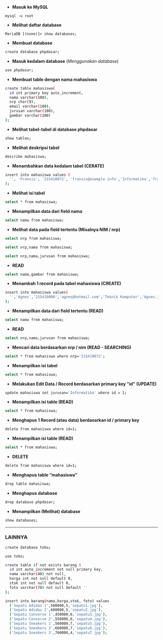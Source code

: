 - **Masuk ke MySQL**
```
mysql -u root
``` 

- **Melihat daftar database**
```
MariaDB [(none)]> show databases;
```
- **Membuat database**
```bash
create database phpdasar;
```  
- **Masuk kedalam database** (*Menggunakan database*)
```bash
use phpdasar;
```
- **Membuat table dengan nama mahasiswa**
```bash  
create table mahasiswa(
  id int primary key auto_increment,
  nama varchar(100),
  nrp char(9),
  email varchar(100),
  jurusan varchar(100),
  gambar varchar(100)
);
```

- **Melihat tabel-tabel di database phpdasar**
```bash
show tables;
```

- **Melihat deskripsi tabel**
```bash
describe mahasiswa;
```

- **Menambahkan data kedalam tabel (CERATE)**
```bash
insert into mahasiswa values (
  '', 'Fransis', '215410072', 'fransis@example.info','Informatika','frans.jpg'
);
``` 

- **Melihat isi tabel**
```bash
select * from mahasiswa;
```

- **Menampilkan data dari field nama**
```bash
select nama from mahasiswa;
```

- **Melihat data pada field tertentu (Misalnya NIM / nrp)**
```bash
select nrp from mahasiswa;
```

```bash
select nrp,nama from mahasiswa;
```

```bash
select nrp,nama,jurusan from mahasiswa;
```
- **READ**
```bash
select nama,gambar from mahasiswa;
```

- **Menambah 1 record pada tabel mahasiswa (CREATE)**
```bash
insert into mahasiswa values(
  '','Agnes','215410000','agnes@hotmail.com','Teknik Komputer','Agnes.jpg'
);
```

- **Menampilkan data dari field tertentu  (READ)**
```bash
select nama from mahasiswa;
```
- **READ**
```bash
select nrp,nama,jurusan from mahasiswa;
```

- **Mencari data berdasarkan nrp / nim (READ - SEARCHING)**
```bash
select * from mahasiswa where nrp='215410072';
```

- **Menampilkan isi tabel**
```bash
select * from mahasiswa;
```

- **Melakukan Edit Data / Record berdasarkan primary key "id" (UPDATE)**
```bash
update mahasiswa set jurusan='Informatika' where id = 2;
```

- **Menampilkan isi table (READ)**
```bash
select * from mahasiswa;
```

- **Menghapus 1 Record (atau data) berdasarkan id / primary key**
```bash
delete from mahasiswa where id=1;
```

- **Menampilkan isi table (READ)**
```bash
select * from mahasiswa;
```
- **DELETE**
```bash
delete from mahasiswa where id=1;
```

- **Menghapus table “mahasiswa”**
```bash
drop table mahasiswa;
``` 

- **Menghapus database**
```bash
drop database phpdasar;
```

- **Menampilkan (Melihat) database**
```bash
show databases;
```

---
### LAINNYA

```bash
create database toko;
```
```bash
use toko;
```
```bash
create table if not exists barang (
  id int auto_increment not null primary key,
  nama varchar(40) not null,
  harga int not null default 0,
  stok int not null default 0,
  foto varchar(70) not null default ''
);
```
```bash
insert into barang(nama,harga,stok, foto) values
  ('Sepatu Adidas 1',500000,5,'sepatu1.jpg'),
  ('Sepatu Adidas 2',600000,5,'sepatu2.jpg'),
  ('Sepatu Converse 1',450000,6,'sepatu3.jpg'),
  ('Sepatu Converse 2',550000,6,'sepatu4.jpg'),
  ('Sepatu Sneakers 1',560000,7,'sepatu5.jpg'),
  ('Sepatu Sneakers 2',660000,7,'sepatu6.jpg'),
  ('Sepatu Sneakers 3',760000,4,'sepatu7.jpg');
```
